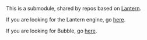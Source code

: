This is a submodule, shared by repos based on [Lantern](http://github.com/RogerLevy/lantern).

If you are looking for the Lantern engine, go [here](http://github.com/RogerLevy/lantern).

If you are looking for Bubble, go [here](http://github.com/RogerLevy/bubble).
